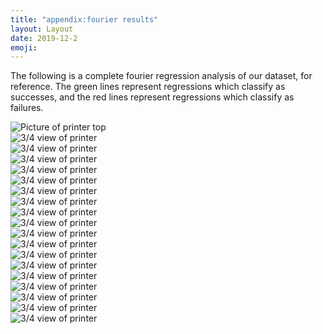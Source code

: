 ```yaml
---
title: "appendix:fourier results"
layout: Layout
date: 2019-12-2
emoji:
---
```


The following is a complete fourier regression  analysis of our dataset, for reference. The green lines represent regressions which classify as successes, and the red lines represent regressions which classify as failures.


<div class="figuredisplay">
	<div class="figure-container">
		<img class="figure" src="analysis/fourier/baseline noise.png" alt="Picture of printer top">
    </div>
	<div class="figure-container">
		<img class="figure" src="analysis/fourier/extruding stationary then switch off printer.png" alt="3/4 view of printer">
    </div>
    <div class="figure-container">
		<img class="figure" src="analysis/fourier/FAIL While Printing a House Outline.png" alt="3/4 view of printer">
    </div>
    <div class="figure-container">
		<img class="figure" src="analysis/fourier/Straight line 2.png" alt="3/4 view of printer">
    </div>
    <div class="figure-container">
		<img class="figure" src="analysis/fourier/Straight line 3.png" alt="3/4 view of printer">
    </div>
    <div class="figure-container">
		<img class="figure" src="analysis/fourier/Straight line extrusion 1.png" alt="3/4 view of printer">
    </div>
    <div class="figure-container">
		<img class="figure" src="analysis/fourier/Straight line extrusion 2.png" alt="3/4 view of printer">
    </div>
    <div class="figure-container">
		<img class="figure" src="analysis/fourier/Straight line with extrusion 3.png" alt="3/4 view of printer">
    </div>
    <div class="figure-container">
		<img class="figure" src="analysis/fourier/Straight line 1.png" alt="3/4 view of printer">
    </div>
    <div class="figure-container">
		<img class="figure" src="analysis/fourier/FAIL Printer self-collision.png" alt="3/4 view of printer">
    </div>
    <div class="figure-container">
		<img class="figure" src="analysis/fourier/rectangle 1.png" alt="3/4 view of printer">
    </div>
    <div class="figure-container">
		<img class="figure" src="analysis/fourier/rectangle 2.png" alt="3/4 view of printer">
    </div>
    <div class="figure-container">
		<img class="figure" src="analysis/fourier/rectangle with infill 1.png" alt="3/4 view of printer">
    </div>
    <div class="figure-container">
		<img class="figure" src="analysis/fourier/rectangle with infill 2.png" alt="3/4 view of printer">
    </div>
    <div class="figure-container">
		<img class="figure" src="analysis/fourier/rectangle with infill fast 1.png" alt="3/4 view of printer">
    </div>
    <div class="figure-container">
		<img class="figure" src="analysis/fourier/rectangle with infill fast 2.png" alt="3/4 view of printer">
    </div>
    <div class="figure-container">
		<img class="figure" src="analysis/fourier/rectangle with infill faster 1.png" alt="3/4 view of printer">
    </div>
    <div class="figure-container">
		<img class="figure" src="analysis/fourier/rectangle with infill faster 2.png" alt="3/4 view of printer">
    </div>
    <div class="figure-container">
		<img class="figure" src="analysis/fourier/sensorlog_20191207_224639.png" alt="3/4 view of printer">
    </div>
</div>
